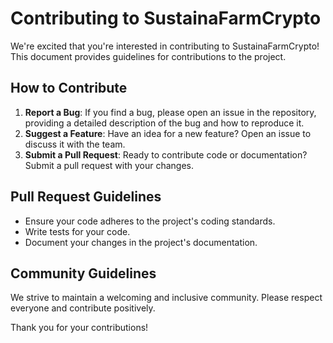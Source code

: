 # Contributing to SustainaFarmCrypto

We're excited that you're interested in contributing to SustainaFarmCrypto! This document provides guidelines for contributions to the project.

## How to Contribute
1. **Report a Bug**: If you find a bug, please open an issue in the repository, providing a detailed description of the bug and how to reproduce it.
2. **Suggest a Feature**: Have an idea for a new feature? Open an issue to discuss it with the team.
3. **Submit a Pull Request**: Ready to contribute code or documentation? Submit a pull request with your changes.

## Pull Request Guidelines
- Ensure your code adheres to the project's coding standards.
- Write tests for your code.
- Document your changes in the project's documentation.

## Community Guidelines
We strive to maintain a welcoming and inclusive community. Please respect everyone and contribute positively.

Thank you for your contributions!
